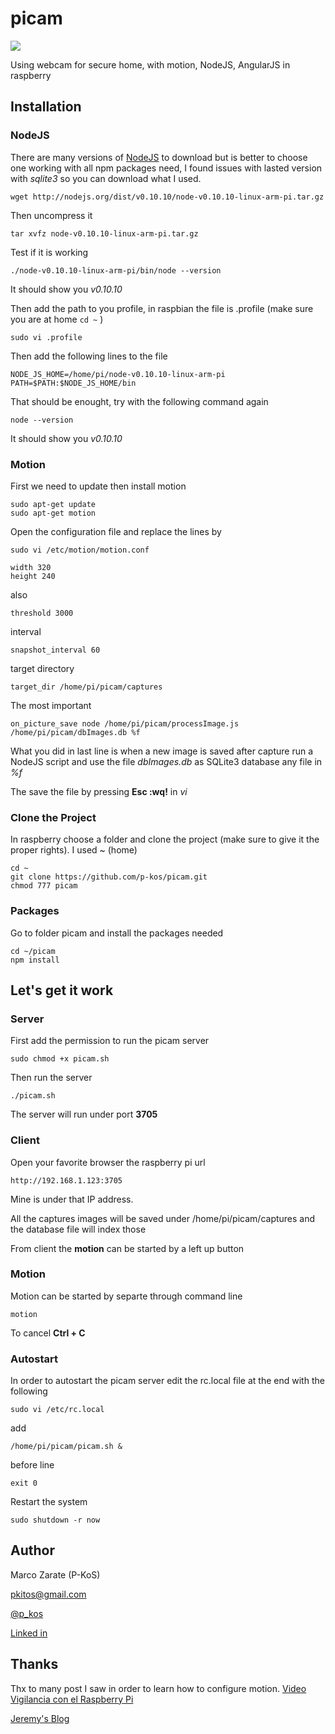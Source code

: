 # picam
![](http://1.bp.blogspot.com/-MJS-yG55sb4/VeRJdh74a-I/AAAAAAAAGiU/3CS3NW7bWHw/s1600/Screen%2BShot%2B2015-08-31%2Bat%2B8.30.49%2BAM.png)

Using webcam for secure home, with motion, NodeJS, AngularJS in raspberry 

## Installation

### NodeJS 
There are many versions of [NodeJS](http://nodejs.org) to download but is better to choose one working with all npm packages need, I found issues with lasted version with _sqlite3_ so you can download what I used.

	wget http://nodejs.org/dist/v0.10.10/node-v0.10.10-linux-arm-pi.tar.gz

Then uncompress it
	
	tar xvfz node-v0.10.10-linux-arm-pi.tar.gz
	
Test if it is working
	
	./node-v0.10.10-linux-arm-pi/bin/node --version

It should show you *v0.10.10*

Then add the path to you profile, in raspbian the file is .profile (make sure you are at home `cd ~` )

	sudo vi .profile

Then add the following lines to the file

	NODE_JS_HOME=/home/pi/node-v0.10.10-linux-arm-pi
	PATH=$PATH:$NODE_JS_HOME/bin

That should be enought, try with the following command again

	node --version
	
It should show you *v0.10.10*

### Motion
First we need to update then install motion

	sudo apt-get update
	sudo apt-get motion
	
Open the configuration file and replace the lines by
	
	sudo vi /etc/motion/motion.conf
	
	width 320
	height 240
also
	
	threshold 3000
	
interval

	snapshot_interval 60

target directory

	target_dir /home/pi/picam/captures
	
The most important 

	on_picture_save node /home/pi/picam/processImage.js /home/pi/picam/dbImages.db %f
	
What you did in last line is when a new image is saved after capture run a NodeJS script and use the file _dbImages.db_ as SQLite3 database any file in _%f_ 

The save the file by pressing **Esc :wq!** in _vi_


### Clone the Project
In raspberry choose a folder and clone the project (make sure to give it the proper rights). I used ~ (home)

	cd ~
	git clone https://github.com/p-kos/picam.git 
	chmod 777 picam
	
### Packages

Go to folder picam and install the packages needed

	cd ~/picam
	npm install
	
## Let's get it work

### Server
First add the permission to run the picam server

	sudo chmod +x picam.sh
	
Then run the server 

	./picam.sh

The server will run under port **3705** 

### Client

Open your favorite browser the raspberry pi url

	http://192.168.1.123:3705 

Mine is under that IP address.

All the captures images will be saved under /home/pi/picam/captures and the database file will index those

From client the **motion** can be started by a left up button 

### Motion
Motion can be started by separte through command line
	
	motion
	
To cancel **Ctrl + C** 

### Autostart
In order to autostart the picam server edit the rc.local file at the end with the following

	sudo vi /etc/rc.local
	
add

	/home/pi/picam/picam.sh &
	
before line

	exit 0
	

Restart the system

	sudo shutdown -r now

## Author
Marco Zarate (P-KoS)

[pkitos@gmail.com](mailto:pkitos@gmail.com)

[@p_kos](https://twitter.com/p_kos)

[Linked in](https://bo.linkedin.com/in/marcozaratez)

## Thanks
Thx to many post I saw in order to learn how to configure motion.
[Video Vigilancia con el Raspberry Pi](http://patolin.com/blog/2012/12/12/video-vigilancia-con-el-raspberry-pi/)

[Jeremy's Blog](http://jeremyblythe.blogspot.com) 
	
